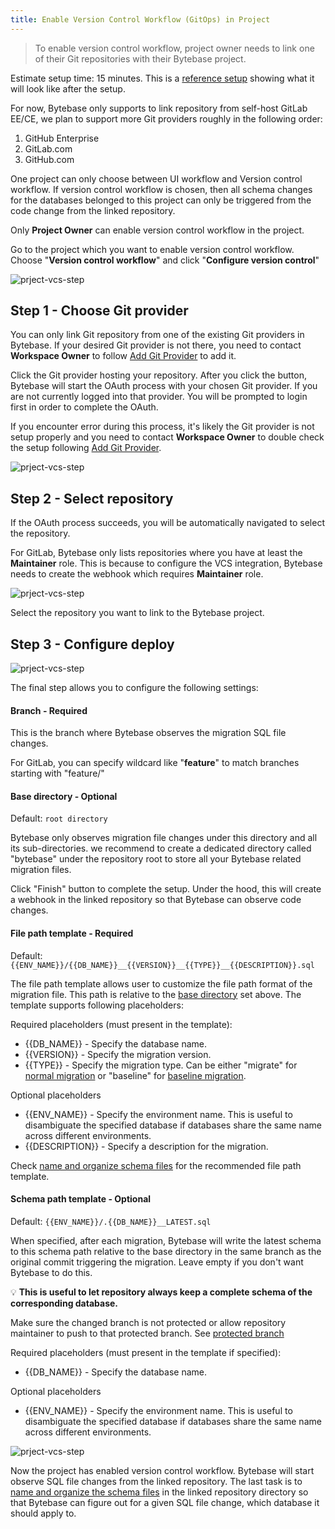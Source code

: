 ```yaml
---
title: Enable Version Control Workflow (GitOps) in Project
---
```


> To enable version control workflow, project owner needs to link one of their Git repositories with their Bytebase project.

Estimate setup time: 15 minutes. This is a [reference setup](https://demo.bytebase.com/project/blog-git-3003#version-control) showing what it will look like after the setup.

<hint-block type="info">

For now, Bytebase only supports to link repository from self-host GitLab EE/CE, we plan to support more Git providers roughly in the following order:

1. GitHub Enterprise
2. GitLab.com
3. GitHub.com

</hint-block>

<hint-block type="info">

One project can only choose between UI workflow and Version control workflow. If version control workflow is chosen, then all schema changes for the databases belonged to this project can only be triggered from the code change from the linked repository.

</hint-block>

<hint-block type="warning">

Only **Project Owner** can enable version control workflow in the project.

</hint-block>

Go to the project which you want to enable version control workflow. Choose "**Version control workflow**" and click "**Configure version control**"

![prject-vcs-step](/static/docs/prject-vcs-step1.png)

## Step 1 - Choose Git provider

<hint-block type="info">

You can only link Git repository from one of the existing Git providers in Bytebase. If your desired Git provider is not there, you need to contact **Workspace Owner** to follow [Add Git Provider](/docs/use-bytebase/vcs-integration/add-git-provider) to add it.

</hint-block>

Click the Git provider hosting your repository. After you click the button, Bytebase will start the OAuth process with your chosen Git provider. If you are not currently logged into that provider. You will be prompted to login first in order to complete the OAuth.

<hint-block type="info">

If you encounter error during this process, it's likely the Git provider is not setup properly and you need to contact **Workspace Owner** to double check the setup following [Add Git Provider](/docs/use-bytebase/vcs-integration/add-git-provider).

</hint-block>

![prject-vcs-step](/static/docs/prject-vcs-step2.png)

## Step 2 - Select repository

If the OAuth process succeeds, you will be automatically navigated to select the repository.

<hint-block type="info">

For GitLab, Bytebase only lists repositories where you have at least the **Maintainer** role. This is because to configure the VCS integration, Bytebase needs to create the webhook which requires **Maintainer** role.

</hint-block>

![prject-vcs-step](/static/docs/prject-vcs-step3.png)

Select the repository you want to link to the Bytebase project.

## Step 3 - Configure deploy

![prject-vcs-step](/static/docs/prject-vcs-step4.png)

The final step allows you to configure the following settings:

#### Branch - Required

This is the branch where Bytebase observes the migration SQL file changes.

<hint-block type="info">

For GitLab, you can specify wildcard like "**feature**" to match branches starting with "feature/"

</hint-block>

#### Base directory - Optional

Default: `root directory`

Bytebase only observes migration file changes under this directory and all its sub-directories. we recommend to create a dedicated directory called "bytebase" under the repository root to store all your Bytebase related migration files.

Click "Finish" button to complete the setup. Under the hood, this will create a webhook in the linked repository so that Bytebase can observe code changes.

#### File path template - Required

Default: `{{ENV_NAME}}/{{DB_NAME}}__{{VERSION}}__{{TYPE}}__{{DESCRIPTION}}.sql`

The file path template allows user to customize the file path format of the migration file. This path is relative to the [base directory](#base-directory-default-root-directory) set above. The template supports following placeholders:

Required placeholders (must present in the template):

- {{DB_NAME}} - Specify the database name.
- {{VERSION}} - Specify the migration version.
- {{TYPE}} - Specify the migration type. Can be either "migrate" for [normal migration](/docs/concepts/migration-types#normal-migration) or "baseline" for [baseline migration](/docs/concepts/migration-types#baseline-migration).

Optional placeholders

- {{ENV_NAME}} - Specify the environment name. This is useful to disambiguate the specified database if databases share the same name across different environments.
- {{DESCRIPTION}} - Specify a description for the migration.

Check [name and organize schema files](/docs/use-bytebase/vcs-integration/name-and-organize-schema-files) for the recommended file path template.

#### Schema path template - Optional

Default: `{{ENV_NAME}}/.{{DB_NAME}}__LATEST.sql`

When specified, after each migration, Bytebase will write the latest schema to this schema path relative to the base directory in the same branch as the original commit triggering the migration. Leave empty if you don't want Bytebase to do this.

💡 **This is useful to let repository always keep a complete schema of the corresponding database.**

<hint-block type="warning">

Make sure the changed branch is not protected or allow repository maintainer to push to that protected branch. See [protected branch](https://docs.gitlab.com/ee/user/project/protected_branches.html)

</hint-block>

Required placeholders (must present in the template if specified):

- {{DB_NAME}} - Specify the database name.

Optional placeholders

- {{ENV_NAME}} - Specify the environment name. This is useful to disambiguate the specified database if databases share the same name across different environments.

![prject-vcs-step](/static/docs/prject-vcs-step5.png)

Now the project has enabled version control workflow. Bytebase will start observe SQL file changes from the linked repository. The last task is to [name and organize the schema files](/docs/use-bytebase/vcs-integration/name-and-organize-schema-files) in the linked repository directory so that Bytebase can figure out for a given SQL file change, which database it should apply to.
